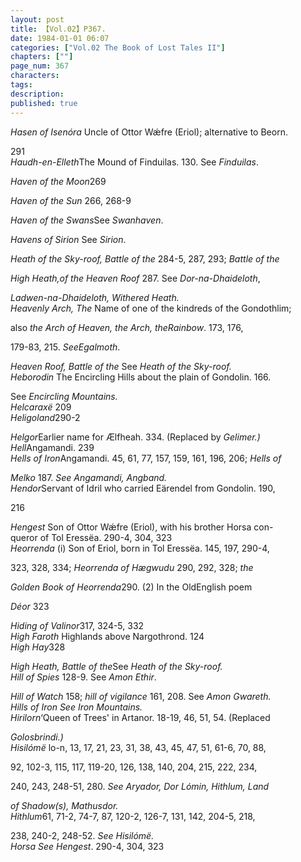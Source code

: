 ```yaml
---
layout: post
title: 【Vol.02】P367.
date: 1984-01-01 06:07
categories: ["Vol.02 The Book of Lost Tales II"]
chapters: [""]
page_num: 367
characters: 
tags: 
description: 
published: true
---
```


<p style="text-indent: 0;">
<I>Hasen of Isenóra</I> Uncle of Ottor Wǽfre (Eriol); alternative to Beorn.
</p>

291<BR><I>Haudh-en-Elleth</I>The Mound of Finduilas. 130. See <I>Finduilas</I>.

<I>Haven of the Moon</I>269

<I>Haven of the Sun</I> 266, 268-9

<I>Haven of the Swans</I>See <I>Swanhaven</I>.

<I>Havens of Sirion</I> See <I>Sirion</I>.

<I>Heath of the Sky-roof, Battle of the</I> 284-5, 287, 293; <I>Battle of the</I>

<I>High Heath,of the Heaven Roof</I> 287. See <I>Dor-na-Dhaideloth</I>,

<I>Ladwen-na-Dhaideloth, Withered Heath.<BR>Heavenly Arch, The</I> Name of one of the kindreds of the Gondothlim;

also <I>the Arch of Heaven, the Arch, theRainbow</I>. 173, 176,

179-83, 215. <I>SeeEgalmoth</I>.

<I>Heaven Roof, Battle of the</I> See <I>Heath of the Sky-roof.<BR>Heborodin</I> The Encircling Hills about the plain of Gondolin. 166.

See <I>Encircling Mountains.<BR>Helcaraxë</I> 209<BR><I>Heligoland</I>290-2

<I>Helgor</I>Earlier name for Ælfheah. 334. (Replaced by <I>Gelimer.)<BR>Hell</I>Angamandi. 239<BR><I>Hells of Iron</I>Angamandi. 45, 61, 77, 157, 159, 161, 196, 206; <I>Hells of</I>

<I>Melko</I> 187. <I>See Angamandi, Angband.<BR>Hendor</I>Servant of Idril who carried Eärendel from Gondolin. 190,

216

<I>Hengest</I> Son of Ottor Wǽfre (Eriol), with his brother Horsa con- <BR>queror of Tol Eressëa. 290-4, 304, 323<BR><I>Heorrenda</I> (i) Son of Eriol, born in Tol Eressëa. 145, 197, 290-4,

323, 328, 334; <I>Heorrenda of Hægwudu</I> 290, 292, 328; <I>the</I>

<I>Golden Book of Heorrenda</I>290. (2) In the OldEnglish poem

<I>Déor</I> 323

<I>Hiding of Valinor</I>317, 324-5, 332<BR><I>High Faroth</I> Highlands above Nargothrond. 124<BR><I>High Hay</I>328

<I>High Heath, Battle of the</I>See <I>Heath of the Sky-roof.<BR>Hill of Spies</I> 128-9. See <I>Amon Ethir</I>.

<I>Hill of Watch</I> 158; <I>hill of vigilance</I> 161, 208. See <I>Amon Gwareth.<BR>Hills of Iron See Iron Mountains.<BR>Hirilorn</I>‘Queen of Trees' in Artanor. 18-19, 46, 51, 54. (Replaced

<I>Golosbrindi.)<BR>Hisilómë</I> lo-n, 13, 17, 21, 23, 31, 38, 43, 45, 47, 51, 61-6, 70, 88,

92, 102-3, 115, 117, 119-20, 126, 138, 140, 204, 215, 222, 234,

240, 243, 248-51, 280. <I>See Aryador, Dor Lómin, Hithlum, Land</I>

<I>of Shadow(s), Mathusdor.<BR>Hithlum</I>61, 71-2, 74-7, 87, 120-2, 126-7, 131, 142, 204-5, 218,

238, 240-2, 248-52. <I>See Hisilómë.<BR>Horsa See Hengest</I>. 290-4, 304, 323

